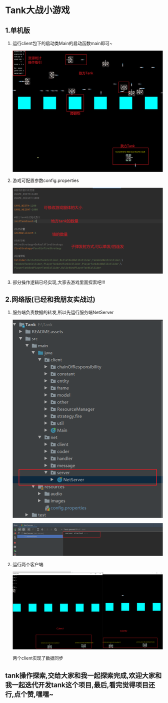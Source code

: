 # Tank大战小游戏

## 1.单机版

1. 运行client包下的启动类Main的启动函数main即可~

   ![image-20210721080513863](README.assets/image-20210721080513863.png)

2. 游戏可配置参数config.properties

   ![image-20210721080727198](README.assets/image-20210721080727198.png)

3. 部分操作逻辑已经实现,大家去游戏里面探索吧!!!

## 2.网络版(已经和我朋友实战过)

1. 服务端负责数据的转发,所以先运行服务端NetServer

   ![image-20210721080935161](README.assets/image-20210721080935161.png)

   ![image-20210721081011657](README.assets/image-20210721081011657.png)

2. 运行两个客户端

   ![image-20210721081327419](README.assets/image-20210721081327419.png)

   两个client实现了数据同步

## tank操作探索,交给大家和我一起探索完成,欢迎大家和我一起迭代开发tank这个项目,最后,看完觉得项目还行,点个赞,嘿嘿~

